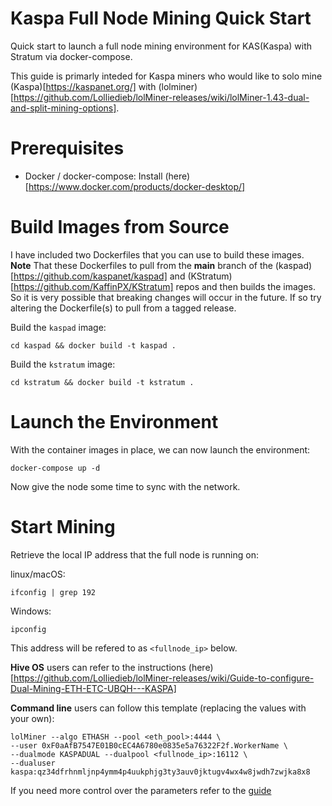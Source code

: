# Kaspa Full Node Mining Quick Start

Quick start to launch a full node mining environment for KAS(Kaspa) with Stratum via docker-compose.

This guide is primarly inteded for Kaspa miners who would like to solo mine (Kaspa)[https://kaspanet.org/] with (lolminer)[https://github.com/Lolliedieb/lolMiner-releases/wiki/lolMiner-1.43-dual-and-split-mining-options].

# Prerequisites

- Docker / docker-compose: Install (here)[https://www.docker.com/products/docker-desktop/]

# Build Images from Source

I have included two Dockerfiles that you can use to build these images. **Note** That these Dockerfiles to pull from the **main** branch of the (kaspad)[https://github.com/kaspanet/kaspad] and (KStratum)[https://github.com/KaffinPX/KStratum] repos and then builds the images. So it is very possible that breaking changes will occur in the future. If so try altering the Dockerfile(s) to pull from a tagged release.

Build the `kaspad` image:

```
cd kaspad && docker build -t kaspad .
```

Build the `kstratum` image:

```
cd kstratum && docker build -t kstratum .
```

# Launch the Environment

With the container images in place, we can now launch the environment:

```
docker-compose up -d
```

Now give the node some time to sync with the network.



# Start Mining

Retrieve the local IP address that the full node is running on:

linux/macOS:
```
ifconfig | grep 192
```

Windows:
```
ipconfig
```

This address will be refered to as `<fullnode_ip>` below.

**Hive OS** users can refer to the instructions (here)[https://github.com/Lolliedieb/lolMiner-releases/wiki/Guide-to-configure-Dual-Mining-ETH-ETC-UBQH---KASPA]

**Command line** users can follow this template (replacing the values with your own):

```
lolMiner --algo ETHASH --pool <eth_pool>:4444 \
--user 0xF0aAfB7547E01B0cEC4A6780e0835e5a76322F2f.WorkerName \
--dualmode KASPADUAL --dualpool <fullnode_ip>:16112 \
--dualuser kaspa:qz34dfrhnmljnp4ymm4p4uukphjg3ty3auv0jktugv4wx4w8jwdh7zwjka8x8
```

If you need more control over the parameters refer to the [guide](https://github.com/Lolliedieb/lolMiner-releases/wiki/lolMiner-1.43-dual-and-split-mining-options)
